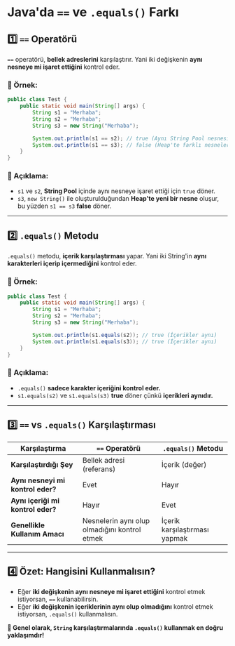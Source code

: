 # **Java'da `==` ve `.equals()` Farkı**

## **1️⃣ `==` Operatörü**
`==` operatörü, **bellek adreslerini** karşılaştırır. Yani iki değişkenin **aynı nesneye mi işaret ettiğini** kontrol eder.

### **📝 Örnek:**
```java
public class Test {
    public static void main(String[] args) {
        String s1 = "Merhaba";
        String s2 = "Merhaba";
        String s3 = new String("Merhaba");

        System.out.println(s1 == s2); // true (Aynı String Pool nesnesi)
        System.out.println(s1 == s3); // false (Heap'te farklı nesneler)
    }
}
```

### **📌 Açıklama:**
- `s1` ve `s2`, **String Pool** içinde aynı nesneye işaret ettiği için `true` döner.
- `s3`, `new String()` ile oluşturulduğundan **Heap'te yeni bir nesne** oluşur, bu yüzden `s1 == s3` **false** döner.

---

## **2️⃣ `.equals()` Metodu**
`.equals()` metodu, **içerik karşılaştırması** yapar. Yani iki String'in **aynı karakterleri içerip içermediğini** kontrol eder.

### **📝 Örnek:**
```java
public class Test {
    public static void main(String[] args) {
        String s1 = "Merhaba";
        String s2 = "Merhaba";
        String s3 = new String("Merhaba");

        System.out.println(s1.equals(s2)); // true (İçerikler aynı)
        System.out.println(s1.equals(s3)); // true (İçerikler aynı)
    }
}
```

### **📌 Açıklama:**
- `.equals()` **sadece karakter içeriğini kontrol eder.**
- `s1.equals(s2)` ve `s1.equals(s3)` **true** döner çünkü **içerikleri aynıdır.**

---

## **3️⃣ `==` vs `.equals()` Karşılaştırması**

| **Karşılaştırma** | `==` Operatörü | `.equals()` Metodu |
|------------------|---------------|------------------|
| **Karşılaştırdığı Şey** | Bellek adresi (referans) | İçerik (değer) |
| **Aynı nesneyi mi kontrol eder?** | Evet | Hayır |
| **Aynı içeriği mi kontrol eder?** | Hayır | Evet |
| **Genellikle Kullanım Amacı** | Nesnelerin aynı olup olmadığını kontrol etmek | İçerik karşılaştırması yapmak |

---

## **4️⃣ Özet: Hangisini Kullanmalısın?**
- Eğer **iki değişkenin aynı nesneye mi işaret ettiğini** kontrol etmek istiyorsan, `==` kullanabilirsin.
- Eğer **iki değişkenin içeriklerinin aynı olup olmadığını** kontrol etmek istiyorsan, `.equals()` kullanmalısın.

**🚀 Genel olarak, `String` karşılaştırmalarında `.equals()` kullanmak en doğru yaklaşımdır!**

